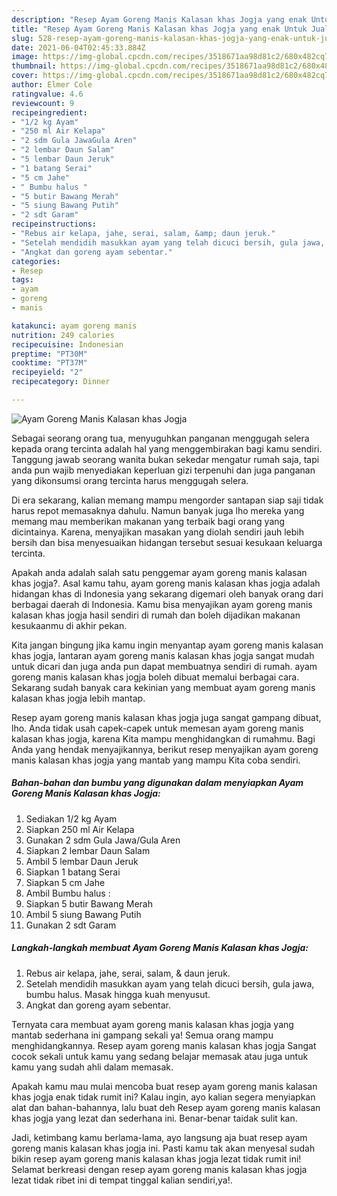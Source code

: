 ```yaml
---
description: "Resep Ayam Goreng Manis Kalasan khas Jogja yang enak Untuk Jualan"
title: "Resep Ayam Goreng Manis Kalasan khas Jogja yang enak Untuk Jualan"
slug: 528-resep-ayam-goreng-manis-kalasan-khas-jogja-yang-enak-untuk-jualan
date: 2021-06-04T02:45:33.884Z
image: https://img-global.cpcdn.com/recipes/3518671aa98d81c2/680x482cq70/ayam-goreng-manis-kalasan-khas-jogja-foto-resep-utama.jpg
thumbnail: https://img-global.cpcdn.com/recipes/3518671aa98d81c2/680x482cq70/ayam-goreng-manis-kalasan-khas-jogja-foto-resep-utama.jpg
cover: https://img-global.cpcdn.com/recipes/3518671aa98d81c2/680x482cq70/ayam-goreng-manis-kalasan-khas-jogja-foto-resep-utama.jpg
author: Elmer Cole
ratingvalue: 4.6
reviewcount: 9
recipeingredient:
- "1/2 kg Ayam"
- "250 ml Air Kelapa"
- "2 sdm Gula JawaGula Aren"
- "2 lembar Daun Salam"
- "5 lembar Daun Jeruk"
- "1 batang Serai"
- "5 cm Jahe"
- " Bumbu halus "
- "5 butir Bawang Merah"
- "5 siung Bawang Putih"
- "2 sdt Garam"
recipeinstructions:
- "Rebus air kelapa, jahe, serai, salam, &amp; daun jeruk."
- "Setelah mendidih masukkan ayam yang telah dicuci bersih, gula jawa, bumbu halus. Masak hingga kuah menyusut."
- "Angkat dan goreng ayam sebentar."
categories:
- Resep
tags:
- ayam
- goreng
- manis

katakunci: ayam goreng manis 
nutrition: 249 calories
recipecuisine: Indonesian
preptime: "PT30M"
cooktime: "PT37M"
recipeyield: "2"
recipecategory: Dinner

---
```



![Ayam Goreng Manis Kalasan khas Jogja](https://img-global.cpcdn.com/recipes/3518671aa98d81c2/680x482cq70/ayam-goreng-manis-kalasan-khas-jogja-foto-resep-utama.jpg)

Sebagai seorang orang tua, menyuguhkan panganan menggugah selera kepada orang tercinta adalah hal yang menggembirakan bagi kamu sendiri. Tanggung jawab seorang  wanita bukan sekedar mengatur rumah saja, tapi anda pun wajib menyediakan keperluan gizi terpenuhi dan juga panganan yang dikonsumsi orang tercinta harus menggugah selera.

Di era  sekarang, kalian memang mampu mengorder santapan siap saji tidak harus repot memasaknya dahulu. Namun banyak juga lho mereka yang memang mau memberikan makanan yang terbaik bagi orang yang dicintainya. Karena, menyajikan masakan yang diolah sendiri jauh lebih bersih dan bisa menyesuaikan hidangan tersebut sesuai kesukaan keluarga tercinta. 



Apakah anda adalah salah satu penggemar ayam goreng manis kalasan khas jogja?. Asal kamu tahu, ayam goreng manis kalasan khas jogja adalah hidangan khas di Indonesia yang sekarang digemari oleh banyak orang dari berbagai daerah di Indonesia. Kamu bisa menyajikan ayam goreng manis kalasan khas jogja hasil sendiri di rumah dan boleh dijadikan makanan kesukaanmu di akhir pekan.

Kita jangan bingung jika kamu ingin menyantap ayam goreng manis kalasan khas jogja, lantaran ayam goreng manis kalasan khas jogja sangat mudah untuk dicari dan juga anda pun dapat membuatnya sendiri di rumah. ayam goreng manis kalasan khas jogja boleh dibuat memalui berbagai cara. Sekarang sudah banyak cara kekinian yang membuat ayam goreng manis kalasan khas jogja lebih mantap.

Resep ayam goreng manis kalasan khas jogja juga sangat gampang dibuat, lho. Anda tidak usah capek-capek untuk memesan ayam goreng manis kalasan khas jogja, karena Kita mampu menghidangkan di rumahmu. Bagi Anda yang hendak menyajikannya, berikut resep menyajikan ayam goreng manis kalasan khas jogja yang mantab yang mampu Kita coba sendiri.

<!--inarticleads1-->

##### Bahan-bahan dan bumbu yang digunakan dalam menyiapkan Ayam Goreng Manis Kalasan khas Jogja:

1. Sediakan 1/2 kg Ayam
1. Siapkan 250 ml Air Kelapa
1. Gunakan 2 sdm Gula Jawa/Gula Aren
1. Siapkan 2 lembar Daun Salam
1. Ambil 5 lembar Daun Jeruk
1. Siapkan 1 batang Serai
1. Siapkan 5 cm Jahe
1. Ambil  Bumbu halus :
1. Siapkan 5 butir Bawang Merah
1. Ambil 5 siung Bawang Putih
1. Gunakan 2 sdt Garam




<!--inarticleads2-->

##### Langkah-langkah membuat Ayam Goreng Manis Kalasan khas Jogja:

1. Rebus air kelapa, jahe, serai, salam, &amp; daun jeruk.
1. Setelah mendidih masukkan ayam yang telah dicuci bersih, gula jawa, bumbu halus. Masak hingga kuah menyusut.
1. Angkat dan goreng ayam sebentar.




Ternyata cara membuat ayam goreng manis kalasan khas jogja yang mantab sederhana ini gampang sekali ya! Semua orang mampu menghidangkannya. Resep ayam goreng manis kalasan khas jogja Sangat cocok sekali untuk kamu yang sedang belajar memasak atau juga untuk kamu yang sudah ahli dalam memasak.

Apakah kamu mau mulai mencoba buat resep ayam goreng manis kalasan khas jogja enak tidak rumit ini? Kalau ingin, ayo kalian segera menyiapkan alat dan bahan-bahannya, lalu buat deh Resep ayam goreng manis kalasan khas jogja yang lezat dan sederhana ini. Benar-benar taidak sulit kan. 

Jadi, ketimbang kamu berlama-lama, ayo langsung aja buat resep ayam goreng manis kalasan khas jogja ini. Pasti kamu tak akan menyesal sudah bikin resep ayam goreng manis kalasan khas jogja lezat tidak rumit ini! Selamat berkreasi dengan resep ayam goreng manis kalasan khas jogja lezat tidak ribet ini di tempat tinggal kalian sendiri,ya!.

